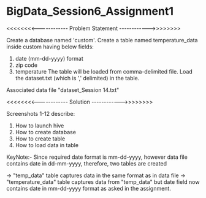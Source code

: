 # BigData_Session6_Assignment1


<<<<<<<<------------ Problem Statement ------------>>>>>>>>

Create a database named 'custom'.
Create a table named temperature_data inside custom having below fields:
1. date (mm-dd-yyyy) format
2. zip code
3. temperature
The table will be loaded from comma-delimited file.
Load the dataset.txt (which is ',' delimited) in the table.

Associated data file "dataset_Session 14.txt"

<<<<<<<<------------ Solution ------------>>>>>>>>

Screenshots 1-12 describe:
1. How to launch hive
2. How to create database
3. How to create table
4. How to load data in table

KeyNote:- Since required date format is mm-dd-yyyy, however data file contains date in dd-mm-yyyy, therefore, two tables are created

-> "temp_data" table captures data in the same format as in data file
-> "temperature_data" table captures data from "temp_data" but date field now contains date in mm-dd-yyyy format as asked in the assignment.
